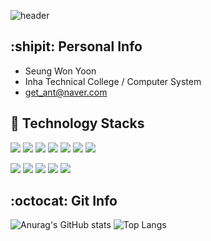 ![header](https://capsule-render.vercel.app/api?type=waving&color=auto&height=300&section=header&text=Yoon's%20Github&fontSize=50&animation=fadeIn&fontColor=000000)

## :shipit: Personal Info
- Seung Won Yoon
- Inha Technical College / Computer System 
- get_ant@naver.com<br>


## 🔨 Technology Stacks
<span><img src="https://img.shields.io/badge/C++-00599C?style=flat&logo=c%2B%2B&logoColor=white"/></span>
<span><img src="https://img.shields.io/badge/C%23-239120?style=flat&logo=Csharp&logoColor=white"/></span>
<span><img src="https://img.shields.io/badge/JavaScript-dbab09?style=flat&logo=javascript&logoColor=white"/></span>
<span><img src="https://img.shields.io/badge/HTML-e34f26?style=flat&logo=html5&logoColor=white"/></span>
<span><img src="https://img.shields.io/badge/SpringBoot-6DB33F?style=flat&logo=springboot&logoColor=white"/></span>
<span><img src="https://img.shields.io/badge/MySQL-4479A1?style=flat&logo=mysql&logoColor=white"/></span>
<span><img src="https://img.shields.io/badge/ThymeLeaf-005F0F?style=flat&logo=thymeleaf&logoColor=white"/></span>

<span><img src="https://img.shields.io/badge/Unity-FFFFFF?style=flat&logo=unity&logoColor=black"/></span>
<span><img src="https://img.shields.io/badge/VS-5C2D91?style=flat&logo=visualstudio&logoColor=white"/></span>
<span><img src="https://img.shields.io/badge/VSCode-007ACC?style=flat&logo=visualstudiocode&logoColor=white"/></span>
<span><img src="https://img.shields.io/badge/Eclipse-2C2255?style=flat&logo=eclipse&logoColor=white"/></span>
<span><img src="https://img.shields.io/badge/AndroidStudio-3DDC84?style=flat&logo=AndroidStudio&logoColor=white"/></span>
<br>


## :octocat: Git Info
![Anurag's GitHub stats](https://github-readme-stats.vercel.app/api?username=pardax&show_icons=true&theme=radical&hide=stars)
![Top Langs](https://github-readme-stats-sand-six-91.vercel.app/api/top-langs/?username=pardax&layout=compact&theme=dracula)

